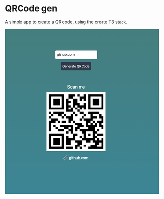 # QRCode gen

A simple app to create a QR code, using the create T3 stack.

![Alt text](qrcode-demo.png)
